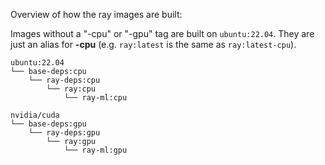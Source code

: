 Overview of how the ray images are built:

Images without a "-cpu" or "-gpu" tag are built on ``ubuntu:22.04``. They are just an alias for **-cpu** (e.g. ``ray:latest`` is the same as ``ray:latest-cpu``).

```
ubuntu:22.04
└── base-deps:cpu
    └── ray-deps:cpu
        └── ray:cpu
            └── ray-ml:cpu

nvidia/cuda
└── base-deps:gpu
    └── ray-deps:gpu
        └── ray:gpu
            └── ray-ml:gpu
```
